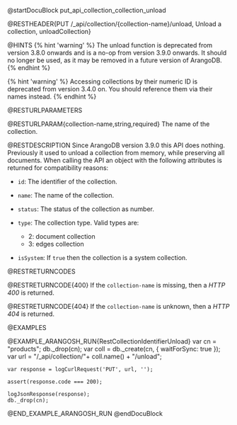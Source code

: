 
@startDocuBlock put_api_collection_collection_unload

@RESTHEADER{PUT /_api/collection/{collection-name}/unload, Unload a collection, unloadCollection}

@HINTS
{% hint 'warning' %}
The unload function is deprecated from version 3.8.0 onwards and is a no-op 
from version 3.9.0 onwards. It should no longer be used, as it may be removed
in a future version of ArangoDB.
{% endhint %}

{% hint 'warning' %}
Accessing collections by their numeric ID is deprecated from version 3.4.0 on.
You should reference them via their names instead.
{% endhint %}

@RESTURLPARAMETERS

@RESTURLPARAM{collection-name,string,required}
The name of the collection.

@RESTDESCRIPTION
Since ArangoDB version 3.9.0 this API does nothing. Previously it used to
unload a collection from memory, while preserving all documents.
When calling the API an object with the following attributes is
returned for compatibility reasons:

- `id`: The identifier of the collection.

- `name`: The name of the collection.

- `status`: The status of the collection as number.

- `type`: The collection type. Valid types are:
  - 2: document collection
  - 3: edges collection

- `isSystem`: If `true` then the collection is a system collection.

@RESTRETURNCODES

@RESTRETURNCODE{400}
If the `collection-name` is missing, then a *HTTP 400* is
returned.

@RESTRETURNCODE{404}
If the `collection-name` is unknown, then a *HTTP 404* is returned.

@EXAMPLES

@EXAMPLE_ARANGOSH_RUN{RestCollectionIdentifierUnload}
    var cn = "products";
    db._drop(cn);
    var coll = db._create(cn, { waitForSync: true });
    var url = "/_api/collection/"+ coll.name() + "/unload";

    var response = logCurlRequest('PUT', url, '');

    assert(response.code === 200);

    logJsonResponse(response);
    db._drop(cn);
@END_EXAMPLE_ARANGOSH_RUN
@endDocuBlock
